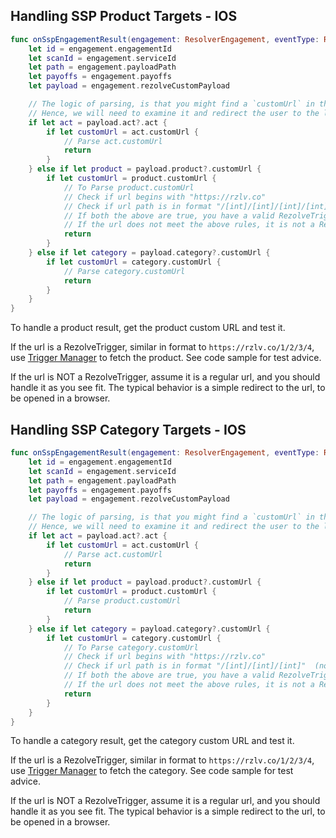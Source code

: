## Handling SSP Product Targets - IOS 

```swift
func onSspEngagementResult(engagement: ResolverEngagement, eventType: RezolveEventReport.RezolveEventReportType) {
    let id = engagement.engagementId
    let scanId = engagement.serviceId
    let path = engagement.payloadPath
    let payoffs = engagement.payoffs
    let payload = engagement.rezolveCustomPayload

    // The logic of parsing, is that you might find a `customUrl` in the structure not being `null`.
    // Hence, we will need to examine it and redirect the user to the linked Web Page, Product or Category
    if let act = payload.act?.act {
        if let customUrl = act.customUrl {
            // Parse act.customUrl
            return
        }
    } else if let product = payload.product?.customUrl {
        if let customUrl = product.customUrl {
			// To Parse product.customUrl 
			// Check if url begins with "https://rzlv.co"
			// Check if url path is in format "/[int]/[int]/[int]/[int]"
			// If both the above are true, you have a valid RezolveTrigger. Use Trigger Manager to look up the product. 
			// If the url does not meet the above rules, it is not a RezolveTrigger, it is a regular url. Redirect the user to the url. 
            return
        }
    } else if let category = payload.category?.customUrl {
        if let customUrl = category.customUrl {
            // Parse category.customUrl
            return
        }
    }
}
```

To handle a product result, get the product custom URL and test it. 

If the url is a RezolveTrigger, similar in format to `https://rzlv.co/1/2/3/4`, use <a href="#trigger-manager">Trigger Manager</a> to fetch the product. See code sample for test advice.
    
If the url is NOT a RezolveTrigger, assume it is a regular url, and you should handle it as you see fit. The typical behavior is a simple redirect to the url, to be opened in a browser. 



## Handling SSP Category Targets - IOS

```swift
func onSspEngagementResult(engagement: ResolverEngagement, eventType: RezolveEventReport.RezolveEventReportType) {
    let id = engagement.engagementId
    let scanId = engagement.serviceId
    let path = engagement.payloadPath
    let payoffs = engagement.payoffs
    let payload = engagement.rezolveCustomPayload

    // The logic of parsing, is that you might find a `customUrl` in the structure not being `null`.
    // Hence, we will need to examine it and redirect the user to the linked Web Page, Product or Category
    if let act = payload.act?.act {
        if let customUrl = act.customUrl {
            // Parse act.customUrl
            return
        }
    } else if let product = payload.product?.customUrl {
        if let customUrl = product.customUrl {
			// Parse product.customUrl 
            return
        }
    } else if let category = payload.category?.customUrl {
        if let customUrl = category.customUrl {
            // To Parse category.customUrl 
			// Check if url begins with "https://rzlv.co"
			// Check if url path is in format "/[int]/[int]/[int]"  (note: one fewer parameter than a product)
			// If both the above are true, you have a valid RezolveTrigger. Use Trigger Manager to look up the category. 
			// If the url does not meet the above rules, it is not a RezolveTrigger, it is a regular url. Redirect the user to the url. 
            return
        }
    }
}
```

To handle a category result, get the category custom URL and test it. 

If the url is a RezolveTrigger, similar in format to `https://rzlv.co/1/2/3/4`, use <a href="#trigger-manager">Trigger Manager</a> to fetch the category. See code sample for test advice.
    
If the url is NOT a RezolveTrigger, assume it is a regular url, and you should handle it as you see fit. The typical behavior is a simple redirect to the url, to be opened in a browser. 